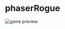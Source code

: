 # phaserRogue

<img src="http://image.prntscr.com/image/cdd4fdb3eb6842068c3c7087fd36472e.png" alt="game preview">

